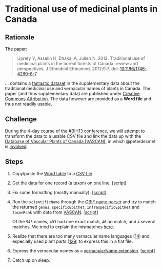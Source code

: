 # Traditional use of medicinal plants in Canada

## Rationale

The paper:

> Uprety Y, Asselin H, Dhakal A, Julien N. 2012. Traditional use of medicinal plants in the boreal forests of Canada: review and perspectives. J Ethnobiol Ethnomed. 2012;9:7. doi: [10.1186/1746-4269-8-7](10.1186/1746-4269-8-7).

... contains a [fantastic dataset](http://www.ncbi.nlm.nih.gov/pmc/articles/PMC3316145/#__sec25title) in the supplementary data about the traditional medicinal use and vernacular names of plants in Canada. The paper (and thus supplementary data) are published under [Creative Commons Attribution](http://creativecommons.org/licenses/by/2.0). The data however are provided as a **Word file** and thus not readily usable.

## Challenge

During the 4-day course of the [#BIH13 conference](http://conference.lifewatch.unisalento.it/index.php/EBIC/BIH2013), we will attempt to transform the data to a usable CSV file and link the data up with the [Database of Vascular Plants of Canada (VASCAN)](http://data.canadensys.net/vascan/), in which @peterdesmet is [involved](https://github.com/peterdesmet/vascan-data-paper).

## Steps

1. Copy/paste the [Word table](data/raw/medicinal-plants.doc) to a [CSV file](data/raw/medicinal-plants.tsv).
2. Get the data for one record (a taxon) on one line. [[script](scripts/OneLinePerRecord.py)]
3. Fix some formatting (mostly manually). [[script](scripts/CleanData.py)]
4. Run the `scientificName` through the [GBIF name parser](http://tools.gbif.org/nameparser/) and try to match the returned `genus`, `specificEpithet`, `infraspecificEpithet` and `taxonRank` with data from [VASCAN](http://dx.doi.org/10.5886/1bft7W5f). [[script](scripts/MapToVascan.py)]

   Of the `545` names, `493` had one exact match, `48` no match, and `4` several matches. We tried to explain the mismatches [here](documentation/mismatch-remarks.tsv).
5. Realize that there are too many vernacular name languages ([14](documentation/language-mapping.tsv)) and especially used plant parts ([129](documentation/plant-parts.txt)) to express this in a flat file.
6. Express the vernacular names as a [vernacularName extension](http://rs.gbif.org/extension/gbif/1.0/vernacularname.xml). [[script](scripts/splitVernacularNames.py)]
10. Catch up on sleep.
